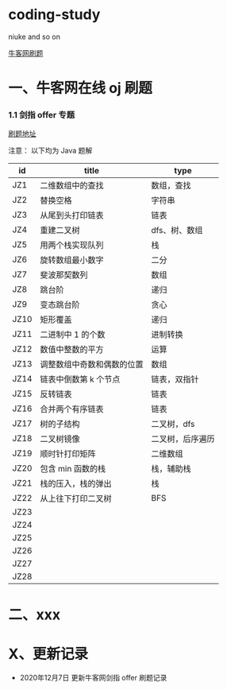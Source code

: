 # coding-study

niuke and so on  

[牛客网刷题](https://www.nowcoder.com/activity/oj)

# 一、牛客网在线 oj 刷题

### 1.1 剑指 offer 专题

[刷题地址](https://www.nowcoder.com/ta/coding-interviews)  

注意： 以下均为 Java 题解


| id | title | type |
| ------ | ------ | ------ |
| JZ1  | 二维数组中的查找 | 数组，查找    |
| JZ2  | 替换空格         | 字符串        |
| JZ3  | 从尾到头打印链表 | 链表          |
| JZ4  | 重建二叉树       | dfs、树、数组 |
| JZ5  | 用两个栈实现队列 | 栈            |
| JZ6  | 旋转数组最小数字 | 二分          |
| JZ7  | 斐波那契数列     | 数组          |
| JZ8  | 跳台阶 | 递归 |
| JZ9 | 变态跳台阶 | 贪心 |
| JZ10 | 矩形覆盖 | 递归 |
| JZ11 | 二进制中 1 的个数 | 进制转换 |
| JZ12 | 数值中整数的平方 | 运算 |
| JZ13 | 调整数组中奇数和偶数的位置 | 数组 |
| JZ14 | 链表中倒数第 k 个节点 | 链表，双指针 |
| JZ15 | 反转链表 | 链表 |
| JZ16 | 合并两个有序链表 | 链表 |
| JZ17 | 树的子结构 | 二叉树，dfs |
| JZ18 | 二叉树镜像 | 二叉树，后序遍历 |
| JZ19 | 顺时针打印矩阵 | 二维数组 |
| JZ20 | 包含 min 函数的栈 | 栈，辅助栈 |
| JZ21 | 栈的压入，栈的弹出 | 栈 |
| JZ22 | 从上往下打印二叉树 | BFS |
| JZ23 |  |  |
| JZ24 |  |  |
| JZ25 |  |  |
| JZ26 |  |  |
| JZ27 |  |  |
| JZ28 |  |  |

# 二、xxx



# X、更新记录

- 2020年12月7日 更新牛客网剑指 offer 刷题记录